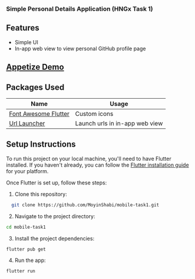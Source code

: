 ### Simple Personal Details Application (HNGx Task 1)

## Features
- Simple UI
- In-app web view to view personal GitHub profile page

## [Appetize Demo](https://appetize.io/app/ljylznjkdr23xsspwotvknowbm?device=pixel7&osVersion=13.0&scale=75) 


## Packages Used
| Name                                                                   | Usage                                         |
| ---------------------------------------------------------------------- | --------------------------------------------- |
| [Font Awesome Flutter](https://pub.dev/packages/font_awesome_flutter)              | Custom icons|
| [Url Launcher](https://pub.dev/packages/url_launcher)                        | Launch urls in in-app web view |
## Setup Instructions

To run this project on your local machine, you'll need to have Flutter installed. If you haven't already, you can follow the [Flutter installation guide](https://flutter.dev/docs/get-started/install) for your platform.

Once Flutter is set up, follow these steps:

1. Clone this repository:

 ```bash
   git clone https://github.com/MoyinShabi/mobile-task1.git
 ```
2. Navigate to the project directory:

 ```bash
cd mobile-task1
 ```
3. Install the project dependencies:

 ```bash
flutter pub get
 ```
4. Run the app:

 ```bash
flutter run
 ```

